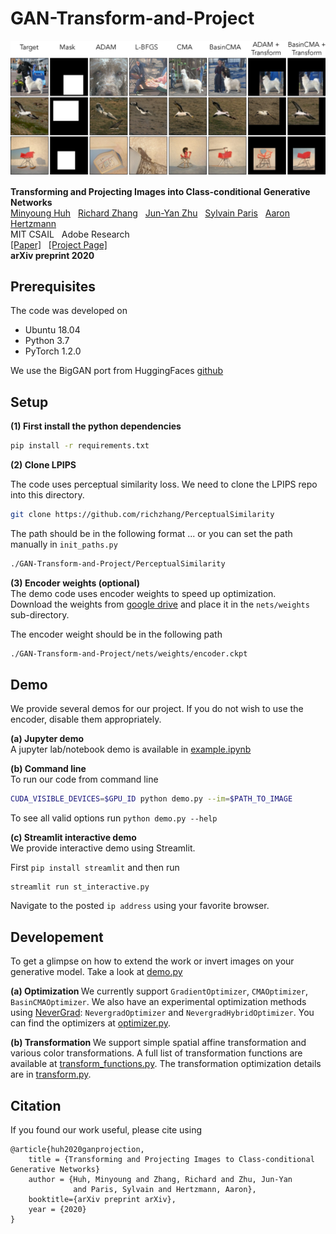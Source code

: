 # GAN-Transform-and-Project
![Image description](./assets/comparison.png)

**Transforming and Projecting Images into Class-conditional Generative Networks**  
[Minyoung Huh](http://minyounghuh.com/) &nbsp; [Richard Zhang](https://richzhang.github.io/) &nbsp; [Jun-Yan Zhu](https://people.csail.mit.edu/junyanz/) &nbsp; [Sylvain Paris](http://people.csail.mit.edu/sparis/) &nbsp; [Aaron Hertzmann](https://www.dgp.toronto.edu/~hertzman/)  
MIT CSAIL &nbsp; Adobe Research  
[[Paper]]() &nbsp; [[Project Page]](https://minyoungg.github.io/GAN-Transform-and-Project/)  
<b>arXiv preprint 2020</b>   

## Prerequisites
The code was developed on
- Ubuntu 18.04
- Python 3.7
- PyTorch 1.2.0

We use the BigGAN port from HuggingFaces [github](https://github.com/huggingface/pytorch-pretrained-BigGAN)

## Setup
<b> (1) First install the python dependencies </b>
```bash
pip install -r requirements.txt
```

<b> (2) Clone LPIPS </b>  

The code uses perceptual similarity loss. We need to clone the LPIPS repo into this directory.
```bash
git clone https://github.com/richzhang/PerceptualSimilarity
```
The path should be in the following format ... or you can set the path manually in `init_paths.py`
```bash
./GAN-Transform-and-Project/PerceptualSimilarity
```

<b> (3) Encoder weights (optional)</b>   
The demo code uses encoder weights to speed up optimization.  
Download the weights from [google drive](https://drive.google.com/drive/folders/1CyDQGBlduBP7lk3WiwazsEViT7VJRnE_?usp=sharing) and place it in the `nets/weights` sub-directory.  

The encoder weight should be in the following path 
```bash
./GAN-Transform-and-Project/nets/weights/encoder.ckpt
```

## Demo
We provide several demos for our project. If you do not wish to use the encoder, disable them appropriately.

<b> (a) Jupyter demo </b>  
A jupyter lab/notebook demo is available in [example.ipynb](example.ipynb)

<b> (b) Command line </b>  
To run our code from command line
```bash
CUDA_VISIBLE_DEVICES=$GPU_ID python demo.py --im=$PATH_TO_IMAGE 
```
To see all valid options run `python demo.py --help`

<b> (c) Streamlit interactive demo </b>  
We provide interactive demo using Streamlit.

First `pip install streamlit` and then run
```
streamlit run st_interactive.py
```
Navigate to the posted `ip address` using your favorite browser.


## Developement
To get a glimpse on how to extend the work or invert images on your generative model. Take a look at [demo.py](demo.py)

<b> (a) Optimization </b>
We currently support `GradientOptimizer`, `CMAOptimizer`, `BasinCMAOptimizer`. We also have an experimental optimization methods using [NeverGrad](https://github.com/facebookresearch/nevergrad): `NevergradOptimizer` and `NevergradHybridOptimizer`. You can find the optimizers at [optimizer.py](./optimizer.py).

<b> (b) Transformation </b>
We support simple spatial affine transformation and various color transformations. A full list of transformation functions are available at [transform_functions.py](./utils/transform_functions.py). The transformation optimization details are in [transform.py](transform.py).

## Citation

If you found our work useful, please cite using
```
@article{huh2020ganprojection,
    title = {Transforming and Projecting Images to Class-conditional Generative Networks}
    author = {Huh, Minyoung and Zhang, Richard and Zhu, Jun-Yan
              and Paris, Sylvain and Hertzmann, Aaron},
    booktitle={arXiv preprint arXiv},
    year = {2020}
}
```
